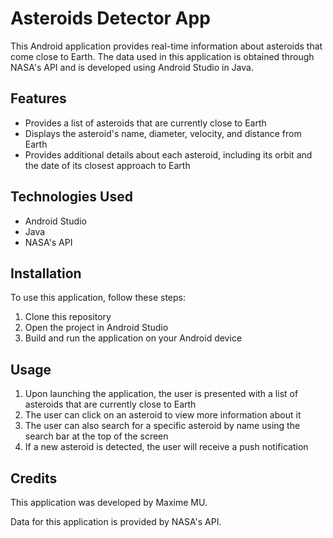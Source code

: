 # Asteroids Detector App

This Android application provides real-time information about asteroids that come close to Earth. The data used in this application is obtained through NASA's API and is developed using Android Studio in Java.

## Features
- Provides a list of asteroids that are currently close to Earth
- Displays the asteroid's name, diameter, velocity, and distance from Earth
- Provides additional details about each asteroid, including its orbit and the date of its closest approach to Earth

## Technologies Used
- Android Studio
- Java
- NASA's API

## Installation
To use this application, follow these steps:
1. Clone this repository
2. Open the project in Android Studio
3. Build and run the application on your Android device

## Usage
1. Upon launching the application, the user is presented with a list of asteroids that are currently close to Earth
2. The user can click on an asteroid to view more information about it
3. The user can also search for a specific asteroid by name using the search bar at the top of the screen
4. If a new asteroid is detected, the user will receive a push notification

## Credits
This application was developed by Maxime MU.

Data for this application is provided by NASA's API.
